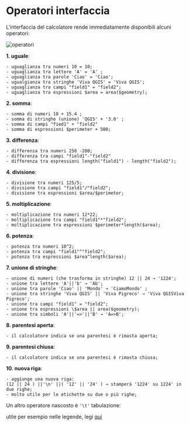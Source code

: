 # Operatori interfaccia

L'interfaccia del calcolatore rende immediatamente disponibili alcuni operatori:

![operatori](../img/operatori_calc1.png)

 **1. uguale**:

    - uguaglianza tra numeri 10 = 10;
    - uguaglianza tra lettere 'A' = 'A' ;
    - uguaglianza tra parole 'Ciao' = 'Ciao';
    - ugualgianza tra stringhe 'Viva QGIS' = 'Viva QGIS';
    - uguaglianza tra campi "field1" = "field2";
    - uguaglianza tra espressioni $area = area($geometry);

**2. somma**:

    - somma di numeri 10 + 15.4 ;
    - somma di stringhe (unione) 'QGIS' + '3.0' ;
    - somma di campi "fied1" + "field2"
    - somma di espressioni $perimeter + 500;

**3. differenza**:

    - differenza tra numeri 250 -200;
    - differenza tra campi "field1"-"field2"
    - differenza tra espressioni length("field1") - length("field2");

**4. divisione**:

    - divisione tra numeri 125/5;
    - divisione tra campi "field1"/"field2";
    - divisione tra espressioni $area/$perimeter;

**5. moltiplicazione**:

    - moltiplicazione tra numeri 12*22;
    - moltiplicazione tra campi "field1"*"field2";
    - moltiplicazione tra espressioni $perimeter*length($area);

**6. potenza**:

    - potenza tra numeri 10^2;
    - potenza tra campi "field1"^"field2";
    - potenza tra espressioni $area^length($area);

**7. unione di stringhe**:

    - unione di numeri (che trasforma in stringhe) 12 || 24 → '1224';
    - unione tra lettere 'A'||'b' → 'Ab';
    - unione tra parole 'Ciao' || 'Mondo' → 'CiamoMondo' ;
    - unione tra stringhe 'Viva QGIS' || 'Viva Pigreco' → 'Viva QGISViva Pigreco';
    - unione tra campi "field1" = "field2";
    - unione tra espressioni \$area || area($geometry);
    - unione tra simboli 'A'||'=>'||'B' → 'A=>B';

**8. parentesi aperta**:

    - il calcolatore indica se una parentesi è rimasta aperta;

**9. parentesi chiusa**:

    - il calcolatore indica se una parentesi è rimasta chiusa;

**10. nuova riga**:

    - aggiunge una nuova riga:  
    (12 || 24 ) ||'\n' ||( '12' || '24' ) → stamperà '1224' su 1224' in due righe;
    - molto utile per le etichette su due o più righe;

Un altro operatore nascosto è `'\t'` tabulazione:

utile per esempio nelle legende, legi [qui](https://geoobserver.wordpress.com/2021/07/19/qgis-tipp-tabellenartige-legenden-mit/)



